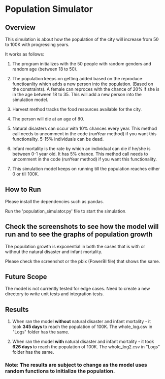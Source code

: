 # Population Simulator

## Overview
This simulation is about how the population of the city will increase from 50 to 100K with progressing years.

It works as follows:

1) The program initializes with the 50 people with random genders and random age (between 18 to 50).

2) The population keeps on getting added based on the reproduce functioanlity which adds a new person into the population. (Based on the constraints). A female can reproces with the chance of 20% if she is in the age between 18 to 35. This will add a new person into the simulation model.

3) Harvest method tracks the food resources available for the city.

4) The person will die at an age of 80.

5) Natural disasters can occur with 10% chances every year. This method call needs to uncomment in the code (runYear method) if you want this functionality. 5-15% individuals can be dead.

6) Infant mortality is the rate by which an individual can die if he/she is between 0-1 year old. It has 5% chance. This method call needs to uncomment in the code (runYear method) if you want this functionality.

7) This simulation model keeps on running till the population reaches either 0 or till 100K.

## How to Run

Please install the dependencies such as pandas.

Run the 'population_simulator.py' file to start the simulation.


## Check the <B>screenshots</B> to see how the model will run and to see the graphs of population growth

The population growth is exponential in both the cases that is with or without the natural disaster and infant mortality. 

Please check the screenshot or the pbix (PowerBI file) that shows the same.

## Future Scope

The model is not currently tested for edge cases. 
Need to create a new directory to write unit tests and integration tests.

## Results

1) When ran the model <B> without </B> natural disaster and infant mortality - it took <B> 345 days </B> to reach the population of 100K. The whole_log.csv in "Logs" folder has the same. 

2) When ran the model <B> with </B> natural disaster and infant mortality - it took <B> 626 days </B> to reach the population of 100K. The whole_log2.csv in "Logs" folder has the same. 


### Note: The results are subject to change as the model uses random functions to initialize the population.


